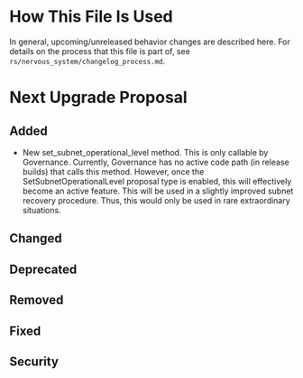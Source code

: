 # How This File Is Used

In general, upcoming/unreleased behavior changes are described here. For details
on the process that this file is part of, see
`rs/nervous_system/changelog_process.md`.


# Next Upgrade Proposal

## Added

* New set_subnet_operational_level method. This is only callable by
  Governance. Currently, Governance has no active code path (in release builds)
  that calls this method. However, once the SetSubnetOperationalLevel proposal
  type is enabled, this will effectively become an active feature. This will be
  used in a slightly improved subnet recovery procedure. Thus, this would only
  be used in rare extraordinary situations.

## Changed

## Deprecated

## Removed

## Fixed

## Security
